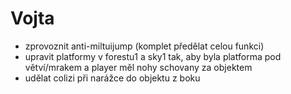 # Vojta
- zprovoznit anti-miltuijump (komplet předělat celou funkci)
- upravit platformy v forestu1 a sky1 tak, aby byla platforma pod větví/mrakem a player měl nohy schovany za objektem
- udělat colizi při narážce do objektu z boku